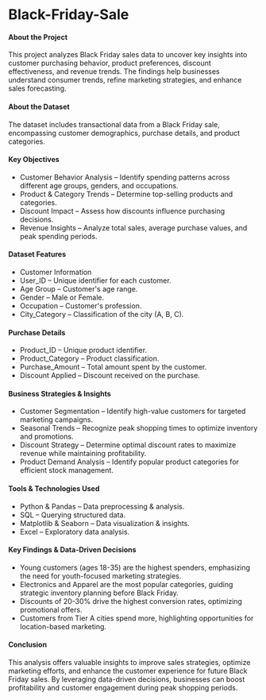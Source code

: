 # Black-Friday-Sale

#### About the Project

This project analyzes Black Friday sales data to uncover key insights into customer purchasing behavior, product preferences, discount effectiveness, and revenue trends. The findings help businesses understand consumer trends, refine marketing strategies, and enhance sales forecasting.

#### About the Dataset

The dataset includes transactional data from a Black Friday sale, encompassing customer demographics, purchase details, and product categories.

#### Key Objectives

- Customer Behavior Analysis – Identify spending patterns across different age groups, genders, and occupations.
- Product & Category Trends – Determine top-selling products and categories.
- Discount Impact – Assess how discounts influence purchasing decisions.
- Revenue Insights – Analyze total sales, average purchase values, and peak spending periods.

#### Dataset Features

- Customer Information
- User_ID – Unique identifier for each customer.
- Age Group – Customer's age range.
- Gender – Male or Female.
- Occupation – Customer's profession.
- City_Category – Classification of the city (A, B, C).

#### Purchase Details

- Product_ID – Unique product identifier.
- Product_Category – Product classification.
- Purchase_Amount – Total amount spent by the customer.
- Discount Applied – Discount received on the purchase.

#### Business Strategies & Insights

- Customer Segmentation – Identify high-value customers for targeted marketing campaigns.
- Seasonal Trends – Recognize peak shopping times to optimize inventory and promotions.
- Discount Strategy – Determine optimal discount rates to maximize revenue while maintaining profitability.
- Product Demand Analysis – Identify popular product categories for efficient stock management.

#### Tools & Technologies Used

- Python & Pandas – Data preprocessing & analysis.
- SQL – Querying structured data.
- Matplotlib & Seaborn – Data visualization & insights.
- Excel – Exploratory data analysis.

#### Key Findings & Data-Driven Decisions

- Young customers (ages 18-35) are the highest spenders, emphasizing the need for youth-focused marketing strategies.
- Electronics and Apparel are the most popular categories, guiding strategic inventory planning before Black Friday.
- Discounts of 20-30% drive the highest conversion rates, optimizing promotional offers.
- Customers from Tier A cities spend more, highlighting opportunities for location-based marketing.

#### Conclusion

This analysis offers valuable insights to improve sales strategies, optimize marketing efforts, and enhance the customer experience for future Black Friday sales. By leveraging data-driven decisions, businesses can boost profitability and customer engagement during peak shopping periods.
